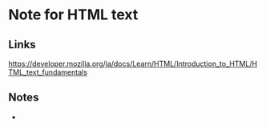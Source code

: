 # Note for HTML text

## Links

<https://developer.mozilla.org/ja/docs/Learn/HTML/Introduction_to_HTML/HTML_text_fundamentals>


## Notes

- 
